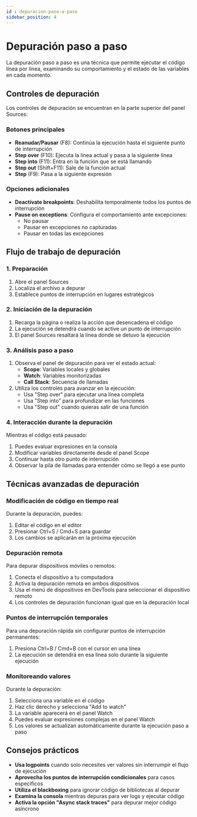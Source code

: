 ```yaml
---
id : depuracion-paso-a-paso
sidebar_position: 4
---
```


# Depuración paso a paso

La depuración paso a paso es una técnica que permite ejecutar el código línea por línea, examinando su comportamiento y el estado de las variables en cada momento.

## Controles de depuración

Los controles de depuración se encuentran en la parte superior del panel Sources:

### Botones principales

- **Reanudar/Pausar** (F8): Continúa la ejecución hasta el siguiente punto de interrupción
- **Step over** (F10): Ejecuta la línea actual y pasa a la siguiente línea
- **Step into** (F11): Entra en la función que se está llamando
- **Step out** (Shift+F11): Sale de la función actual
- **Step** (F9): Pasa a la siguiente expresión

### Opciones adicionales

- **Deactivate breakpoints**: Deshabilita temporalmente todos los puntos de interrupción
- **Pause on exceptions**: Configura el comportamiento ante excepciones:
  - No pausar
  - Pausar en excepciones no capturadas
  - Pausar en todas las excepciones

## Flujo de trabajo de depuración

### 1. Preparación

1. Abre el panel Sources
2. Localiza el archivo a depurar
3. Establece puntos de interrupción en lugares estratégicos

### 2. Iniciación de la depuración

1. Recarga la página o realiza la acción que desencadena el código
2. La ejecución se detendrá cuando se active un punto de interrupción
3. El panel Sources resaltará la línea donde se detuvo la ejecución

### 3. Análisis paso a paso

1. Observa el panel de depuración para ver el estado actual:
   - **Scope**: Variables locales y globales
   - **Watch**: Variables monitorizadas
   - **Call Stack**: Secuencia de llamadas
2. Utiliza los controles para avanzar en la ejecución:
   - Usa "Step over" para ejecutar una línea completa
   - Usa "Step into" para profundizar en las funciones
   - Usa "Step out" cuando quieras salir de una función

### 4. Interacción durante la depuración

Mientras el código está pausado:

1. Puedes evaluar expresiones en la consola
2. Modificar variables directamente desde el panel Scope
3. Continuar hasta otro punto de interrupción
4. Observar la pila de llamadas para entender cómo se llegó a ese punto

## Técnicas avanzadas de depuración

### Modificación de código en tiempo real

Durante la depuración, puedes:

1. Editar el código en el editor
2. Presionar Ctrl+S / Cmd+S para guardar
3. Los cambios se aplicarán en la próxima ejecución

### Depuración remota

Para depurar dispositivos móviles o remotos:

1. Conecta el dispositivo a tu computadora
2. Activa la depuración remota en ambos dispositivos
3. Usa el menú de dispositivos en DevTools para seleccionar el dispositivo remoto
4. Los controles de depuración funcionan igual que en la depuración local

### Puntos de interrupción temporales

Para una depuración rápida sin configurar puntos de interrupción permanentes:

1. Presiona Ctrl+B / Cmd+B con el cursor en una línea
2. La ejecución se detendrá en esa línea solo durante la siguiente ejecución

### Monitoreando valores

Durante la depuración:

1. Selecciona una variable en el código
2. Haz clic derecho y selecciona "Add to watch"
3. La variable aparecerá en el panel Watch
4. Puedes evaluar expresiones complejas en el panel Watch
5. Los valores se actualizan automáticamente durante la ejecución paso a paso

## Consejos prácticos

- **Usa logpoints** cuando solo necesites ver valores sin interrumpir el flujo de ejecución
- **Aprovecha los puntos de interrupción condicionales** para casos específicos
- **Utiliza el blackboxing** para ignorar código de bibliotecas al depurar
- **Examina la consola** mientras depuras para ver logs y ejecutar código
- **Activa la opción "Async stack traces"** para depurar mejor código asíncrono